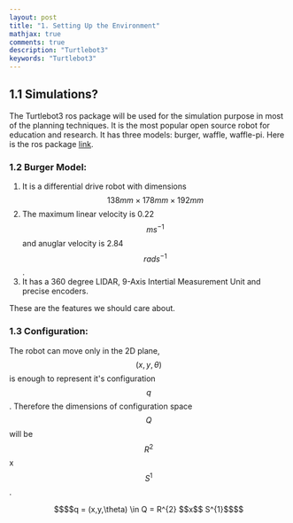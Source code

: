 ```yaml
---
layout: post
title: "1. Setting Up the Environment"
mathjax: true
comments: true
description: "Turtlebot3"
keywords: "Turtlebot3"
---
```


## 1.1 Simulations?  
The Turtlebot3 ros package will be used for the simulation purpose in most of the planning techniques. It is the most popular open source robot for education and research. It has three models: burger, waffle, waffle-pi. Here is the ros package [link](http://wiki.ros.org/turtlebot3).  

### 1.2 Burger Model:  
1. It is a differential drive robot with dimensions $$138mm × 178mm × 192mm$$  
2. The maximum linear velocity is 0.22 $$m s^{-1}$$ and anuglar velocity is 2.84 $$rad s^{-1}$$.
3. It has a 360 degree LIDAR, 9-Axis Intertial Measurement Unit and precise encoders.

These are the features we should care about.  

### 1.3 Configuration:  
The robot can move only in the 2D plane, $$(x,y,\theta)$$ is enough to represent it's configuration $$q$$. Therefore the dimensions of configuration space $$Q$$ will be $$R^{2} $$x$$ S^{1}$$.  
<p align="center">
$$$$q = (x,y,\theta) \in Q = R^{2} $$x$$ S^{1}$$$$
</p>






